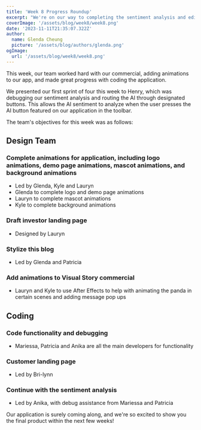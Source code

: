 ```yaml
---
title: 'Week 8 Progress Roundup'
excerpt: "We're on our way to completing the sentiment analysis and editing our commercial!"
coverImage: '/assets/blog/week8/week8.png'
date: '2023-11-11T21:35:07.322Z'
author:
  name: Glenda Cheung
  picture: '/assets/blog/authors/glenda.png'
ogImage:
  url: '/assets/blog/week8/week8.png'
---
```


This week, our team worked hard with our commercial, adding animations to our app, and made great progress with coding the application.

We presented our first sprint of four this week to Henry, which was debugging our sentiment analysis and routing the AI through designated buttons. This allows the AI sentiment to analyze when the user presses the AI button featured on our application in the toolbar. 

The team's objectives for this week was as follows:

## Design Team
### Complete animations for application, including logo animations, demo page animations, mascot animations, and background animations
- Led by Glenda, Kyle and Lauryn
- Glenda to complete logo and demo page animations 
- Lauryn to complete mascot animations
- Kyle to complete background animations
### Draft investor landing page
- Designed by Lauryn 
### Stylize this blog
- Led by Glenda and Patricia
### Add animations to Visual Story commercial
- Lauryn and Kyle to use After Effects to help with animating the panda in certain scenes and adding message pop ups

## Coding
### Code functionality and debugging 
- Mariessa, Patricia and Anika are all the main developers for functionality
### Customer landing page 
- Led by Bri-lynn
### Continue with the sentiment analysis 
- Led by Anika, with debug assistance from Mariessa and Patricia


Our application is surely coming along, and we're so excited to show you the final product within the next few weeks! 